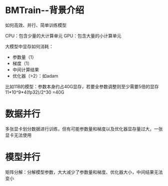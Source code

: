 # BMTrain--背景介绍

如何高效、并行、简单训练模型

CPU：包含少量的大计算单元
GPU：包含大量的小计算单元

大模型中显存如何消耗：

<ul>
<li>参数量（1）</li>
<li>梯度（1）</li>
<li>中间计算结果</li>
<li>优化器（>2）：如adam</li>
</ul>

比如11B的模型：参数本身约占40G显存，若要全参数调整则至少需要5倍的显存
11\*10^9\*4(fp32)/2^30 =40G 

# 数据并行

多张显卡划分数据进行训练，但有可能参数量和梯度以及优化器显存量过大，一张显卡无法使用

# 模型并行
矩阵分解：分解模型参数，大大减少了参数量和梯度、优化器大小，中间结果无法变小

 

